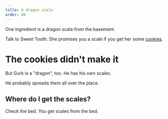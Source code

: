 ```yaml
---
title: A dragon scale
order: 80
---
```


One ingredient is a dragon scale from the basement.

Talk to Sweet Tooth. She promises you a scale if you get her some [cookies](cookies).

# The cookies didn't make it
But Gurk is a "dragon", too. He has his own scales.

He probably spreads them all over the place.

## Where do I get the scales?
Check the bed. You get scales from the bed.
